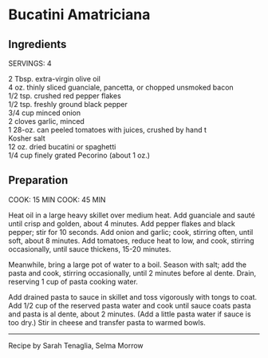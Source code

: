 # Bucatini Amatriciana

## Ingredients ##

SERVINGS: 4  

2 Tbsp. extra-virgin olive oil  
4 oz. thinly sliced guanciale, pancetta, or chopped unsmoked bacon  
1/2 tsp. crushed red pepper flakes  
1/2 tsp. freshly ground black pepper  
3/4 cup minced onion  
2 cloves garlic, minced  
1 28-oz. can peeled tomatoes with juices, crushed by hand t  
Kosher salt  
12 oz. dried bucatini or spaghetti  
1/4 cup finely grated Pecorino (about 1 oz.)  

## Preparation ##
COOK: 15 MIN COOK: 45 MIN  

Heat oil in a large heavy skillet over medium heat. Add guanciale and sauté until crisp and golden, about 4 minutes. Add pepper flakes and black pepper; stir for 10 seconds. Add onion and garlic; cook, stirring often, until soft, about 8 minutes. Add tomatoes, reduce heat to low, and cook, stirring occasionally, until sauce thickens, 15-20 minutes.  

Meanwhile, bring a large pot of water to a boil. Season with salt; add the pasta and cook, stirring occasionally, until 2 minutes before al dente. Drain, reserving 1 cup of pasta cooking water.  

Add drained pasta to sauce in skillet and toss vigorously with tongs to coat. Add 1/2 cup of the reserved pasta water and cook until sauce coats pasta and pasta is al dente, about 2 minutes. (Add a little pasta water if sauce is too dry.) Stir in cheese and transfer pasta to warmed bowls.  

----------

Recipe by Sarah Tenaglia, Selma Morrow  
